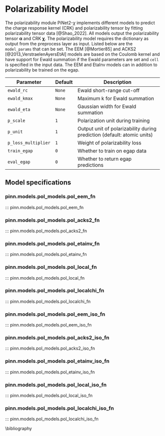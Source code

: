 # Polarizability Model

The polarizability module PiNet2-$\chi$ implements different models to predict the charge response kernel (CRK)
and polarizability tensor by fitting polarizability tensor data [@Shao_2022]. All models output the polarizability tensor $\boldsymbol{\alpha}$ and CRK $\boldsymbol{\chi}$. The polarizability model requires the dictionary as output from the preprocess layer as input. Listed below are the ``model_params`` that can be set. The EEM [@Mortier85] and ACKS2 [@2013_VerstraelenAyersEtAl] models are based on the
Coulomb kernel and have support for Ewald summation if the Ewald parameters are set and ``cell`` 
is specified in the input data. The EEM and EtaInv models can in addition to polarizability be 
trained on the egap. 

| Parameter            | Default | Description                                                                      |
|----------------------|---------|----------------------------------------------------------------------------------|
| `ewald_rc`         | `None` | Ewald short-range cut-off          |
| `ewald_kmax`            | `None`     | Maximum k for Ewald summation                                                     |
| `ewald_eta`     | `None` | Gaussian width for Ewald summation               |
| `p_scale`     | `1`  | Polarization unit during training |
| `p_unit`       | `1` | Output unit of polarizability during prediction (default: atomic units)       |                                             |
| `p_loss_multiplier`  | `1`     | Weight of polarizability loss                                                            |
| `train_egap` | `0`     | Whether to train on egap data                                                                      |
| `eval_egap` | `0`     | Whether to return egap predictions                                                                    |

## Model specifications

### pinn.models.pol_models.pol_eem_fn
::: pinn.models.pol_models.pol_eem_fn

### pinn.models.pol_models.pol_acks2_fn
::: pinn.models.pol_models.pol_acks2_fn

### pinn.models.pol_models.pol_etainv_fn
::: pinn.models.pol_models.pol_etainv_fn

### pinn.models.pol_models.pol_local_fn
::: pinn.models.pol_models.pol_local_fn

### pinn.models.pol_models.pol_localchi_fn
::: pinn.models.pol_models.pol_localchi_fn

### pinn.models.pol_models.pol_eem_iso_fn
::: pinn.models.pol_models.pol_eem_iso_fn

### pinn.models.pol_models.pol_acks2_iso_fn
::: pinn.models.pol_models.pol_acks2_iso_fn

### pinn.models.pol_models.pol_etainv_iso_fn
::: pinn.models.pol_models.pol_etainv_iso_fn

### pinn.models.pol_models.pol_local_iso_fn
::: pinn.models.pol_models.pol_local_iso_fn

### pinn.models.pol_models.pol_localchi_iso_fn
::: pinn.models.pol_models.pol_localchi_iso_fn

\bibliography
